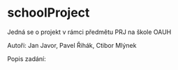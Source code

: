 # schoolProject
<p>Jedná se o projekt v rámci předmětu PRJ na škole OAUH</p>
<p>Autoři: Jan Javor, Pavel Řihák, Ctibor Mlýnek</p>
<p>Popis zadání:</p>
